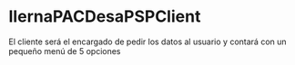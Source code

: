 # IlernaPACDesaPSPClient
El cliente será el encargado de pedir los datos al usuario y contará con un pequeño menú de 5 opciones
